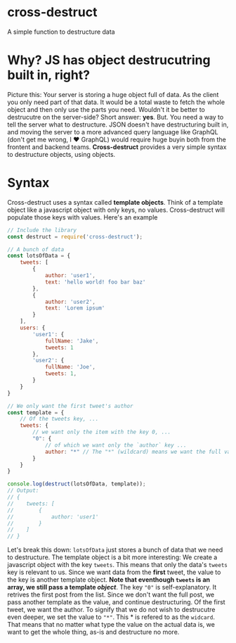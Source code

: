 # cross-destruct
A simple function to destructure data

# Why? JS has object destrucutring built in, right?
Picture this: Your server is storing a huge object full of data. As the client you only need part of that data. It would be a total waste to fetch the whole object and then only use the parts you need. Wouldn't it be better to destrucutre on the server-side? Short answer: **yes**. But. You need a way to tell the server what to destructure. JSON doesn't have destructuring built in, and moving the server to a more advanced query language like GraphQL (don't get me wrong, I :heart: GraphQL) would require huge buyin both from the frontent and backend teams. **Cross-destruct** provides a very simple syntax to destructure objects, using objects.

# Syntax
Cross-destruct uses a syntax called **template objects**. Think of a template object like a javascript object with only keys, no values. Cross-destruct will populate those keys with values. Here's an example
```javascript
// Include the library
const destruct = require('cross-destruct');

// A bunch of data
const lotsOfData = {
    tweets: [
        {
            author: 'user1',
            text: 'hello world! foo bar baz'
        },
        {
            author: 'user2',
            text: 'Lorem ipsum'
        }
    ],
    users: {
        'user1': {
            fullName: 'Jake',
            tweets: 1
        },
        'user2': {
            fullName: 'Joe',
            tweets: 1,
        }
    }
}

// We only want the first tweet's author
const template = {
    // Of the tweets key, ...
    tweets: {
        // we want only the item with the key 0, ...
        "0": {
            // of which we want only the `author` key ...
            author: "*" // The "*" (wildcard) means we want the full value of the key, no further destructuring...
        }
    }
}

console.log(destruct(lotsOfData, template));
// Output:
// {
//    tweets: [
//        {
//            author: 'user1'
//        }
//    ]
// }
```
Let's break this down: ```lotsOfData``` just stores a bunch of data that we need to destructure. The template object is a bit more interesting:
We create a javascript object with the key ```tweets```. This means that only the data's ```tweets``` key is relevant to us. Since we want data from the **first** tweet, the value to the key is another template object. **Note that eventhough ```tweets``` is an array, we still pass a template _object_**. The key ```"0"``` is self-explanatory. It retrives the first post from the list. Since we don't want the full post, we pass another template as the value, and continue destructuring. Of the first tweet, we want the author. To signify that we do not wish to destrucutre even deeper, we set the value to ```"*"```. This * is refered to as the ```widcard```. That means that no matter what type the value on the actual data is, we want to get the whole thing, as-is and destructure no more.